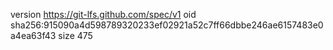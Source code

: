 version https://git-lfs.github.com/spec/v1
oid sha256:915090a4d598789320233ef02921a52c7ff66dbbe246ae6157483e0a4ea63f43
size 475
